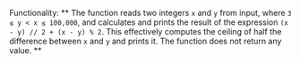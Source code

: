 Functionality: ** The function reads two integers `x` and `y` from input, where `3 ≤ y < x ≤ 100,000`, and calculates and prints the result of the expression `(x - y) // 2 + (x - y) % 2`. This effectively computes the ceiling of half the difference between `x` and `y` and prints it. The function does not return any value. **